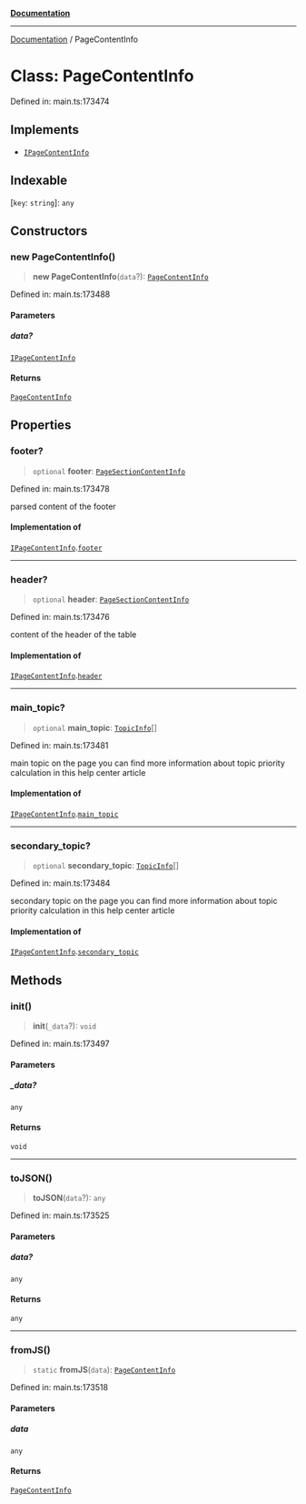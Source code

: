 [**Documentation**](../README.md)

***

[Documentation](../README.md) / PageContentInfo

# Class: PageContentInfo

Defined in: main.ts:173474

## Implements

- [`IPageContentInfo`](../interfaces/IPageContentInfo.md)

## Indexable

\[`key`: `string`\]: `any`

## Constructors

### new PageContentInfo()

> **new PageContentInfo**(`data`?): [`PageContentInfo`](PageContentInfo.md)

Defined in: main.ts:173488

#### Parameters

##### data?

[`IPageContentInfo`](../interfaces/IPageContentInfo.md)

#### Returns

[`PageContentInfo`](PageContentInfo.md)

## Properties

### footer?

> `optional` **footer**: [`PageSectionContentInfo`](PageSectionContentInfo.md)

Defined in: main.ts:173478

parsed content of the footer

#### Implementation of

[`IPageContentInfo`](../interfaces/IPageContentInfo.md).[`footer`](../interfaces/IPageContentInfo.md#footer)

***

### header?

> `optional` **header**: [`PageSectionContentInfo`](PageSectionContentInfo.md)

Defined in: main.ts:173476

content of the header of the table

#### Implementation of

[`IPageContentInfo`](../interfaces/IPageContentInfo.md).[`header`](../interfaces/IPageContentInfo.md#header)

***

### main\_topic?

> `optional` **main\_topic**: [`TopicInfo`](TopicInfo.md)[]

Defined in: main.ts:173481

main topic on the page
you can find more information about topic priority calculation in this help center article

#### Implementation of

[`IPageContentInfo`](../interfaces/IPageContentInfo.md).[`main_topic`](../interfaces/IPageContentInfo.md#main_topic)

***

### secondary\_topic?

> `optional` **secondary\_topic**: [`TopicInfo`](TopicInfo.md)[]

Defined in: main.ts:173484

secondary topic on the page
you can find more information about topic priority calculation in this help center article

#### Implementation of

[`IPageContentInfo`](../interfaces/IPageContentInfo.md).[`secondary_topic`](../interfaces/IPageContentInfo.md#secondary_topic)

## Methods

### init()

> **init**(`_data`?): `void`

Defined in: main.ts:173497

#### Parameters

##### \_data?

`any`

#### Returns

`void`

***

### toJSON()

> **toJSON**(`data`?): `any`

Defined in: main.ts:173525

#### Parameters

##### data?

`any`

#### Returns

`any`

***

### fromJS()

> `static` **fromJS**(`data`): [`PageContentInfo`](PageContentInfo.md)

Defined in: main.ts:173518

#### Parameters

##### data

`any`

#### Returns

[`PageContentInfo`](PageContentInfo.md)
